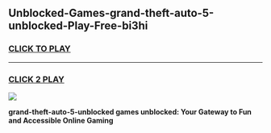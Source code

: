 
## Unblocked-Games-grand-theft-auto-5-unblocked-Play-Free-bi3hi
<h3>
<a href="https://premium76.site?title=grand-theft-auto-5-unblocked&ref=12A">CLICK TO PLAY</a></h3>
<hr>

<h3>
<a href="https://premium76.site?title=grand-theft-auto-5-unblocked&ref=12A">CLICK 2 PLAY</a>
  
</h3>

<a href="https://premium76.site?title=grand-theft-auto-5-unblocked&ref=12A"><img src="https://clearcache.store/games.png"></a>


**grand-theft-auto-5-unblocked games unblocked: Your Gateway to Fun and Accessible Online Gaming**
